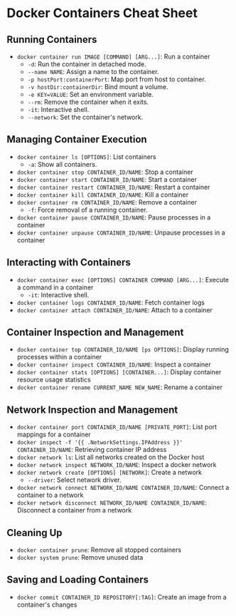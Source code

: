 # Docker Containers Cheat Sheet

## Running Containers

- `docker container run IMAGE [COMMAND] [ARG...]`: Run a container
    - `-d`: Run the container in detached mode.
    - `--name NAME`: Assign a name to the container.
    - `-p hostPort:containerPort`: Map port from host to container.
    - `-v hostDir:containerDir`: Bind mount a volume.
    - `-e KEY=VALUE`: Set an environment variable.
    - `--rm`: Remove the container when it exits.
    - `-it`: Interactive shell.
    - `--network`: Set the container's network.

## Managing Container Execution

- `docker container ls [OPTIONS]`: List containers
    - `-a`: Show all containers.
- `docker container stop CONTAINER_ID/NAME`: Stop a container
- `docker container start CONTAINER_ID/NAME`: Start a container
- `docker container restart CONTAINER_ID/NAME`: Restart a container
- `docker container kill CONTAINER_ID/NAME`: Kill a container
- `docker container rm CONTAINER_ID/NAME`: Remove a container
    - `-f`: Force removal of a running container.
- `docker container pause CONTAINER_ID/NAME`: Pause processes in a container
- `docker container unpause CONTAINER_ID/NAME`: Unpause processes in a container

## Interacting with Containers

- `docker container exec [OPTIONS] CONTAINER COMMAND [ARG...]`: Execute a command in a container
    - `-it`: Interactive shell.
- `docker container logs CONTAINER_ID/NAME`: Fetch container logs
- `docker container attach CONTAINER_ID/NAME`: Attach to a container

## Container Inspection and Management

- `docker container top CONTAINER_ID/NAME [ps OPTIONS]`: Display running processes within a container
- `docker container inspect CONTAINER_ID/NAME`: Inspect a container
- `docker container stats [OPTIONS] [CONTAINER...]`: Display container resource usage statistics
- `docker container rename CURRENT_NAME NEW_NAME`: Rename a container

## Network Inspection and Management

- `docker container port CONTAINER_ID/NAME [PRIVATE_PORT]`: List port mappings for a container
- `docker inspect -f '{{ .NetworkSettings.IPAddress }}' CONTAINER_ID/NAME`: Retrieving container IP address
- `docker network ls`: List all networks created on the Docker host
- `docker network inspect NETWORK_ID/NAME`: Inspect a docker network
- `docker network create [OPTIONS] [NETWORK]`: Create a network
    - `--driver`: Select network driver.
- `docker network connect NETWORK_ID/NAME CONTAINER_ID/NAME`: Connect a container to a network
- `docker network disconnect NETWORK_ID/NAME CONTAINER_ID/NAME`: Disconnect a container from a network

## Cleaning Up

- `docker container prune`: Remove all stopped containers
- `docker system prune`: Remove unused data

## Saving and Loading Containers

- `docker commit CONTAINER_ID REPOSITORY[:TAG]`: Create an image from a container's changes
